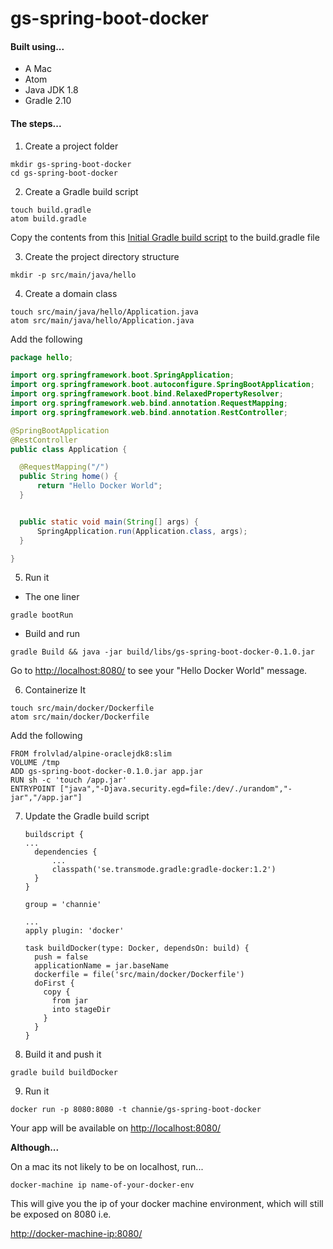 # gs-spring-boot-docker

#### Built using...
* A Mac
* Atom
* Java JDK 1.8
* Gradle 2.10

#### The steps...

1. Create a project folder

  ```
  mkdir gs-spring-boot-docker
  cd gs-spring-boot-docker
  ```
2. Create a Gradle build script
  ```
  touch build.gradle
  atom build.gradle
  ```
  Copy the contents from this [Initial Gradle build script](  https://github.com/spring-guides/gs-spring-boot-docker/blob/master/initial/build.gradle) to the build.gradle file

3. Create the project directory structure
  ```
  mkdir -p src/main/java/hello
  ```

4. Create a domain class
  ```
  touch src/main/java/hello/Application.java
  atom src/main/java/hello/Application.java
  ```
  Add the following

  ```java
  package hello;

  import org.springframework.boot.SpringApplication;
  import org.springframework.boot.autoconfigure.SpringBootApplication;
  import org.springframework.boot.bind.RelaxedPropertyResolver;
  import org.springframework.web.bind.annotation.RequestMapping;
  import org.springframework.web.bind.annotation.RestController;

  @SpringBootApplication
  @RestController
  public class Application {

  	@RequestMapping("/")
  	public String home() {
  		return "Hello Docker World";
  	}


  	public static void main(String[] args) {
  		SpringApplication.run(Application.class, args);
  	}

  }
  ```
5. Run it
  * The one liner
  ```
  gradle bootRun
  ```
  * Build and run
  ```
  gradle Build && java -jar build/libs/gs-spring-boot-docker-0.1.0.jar
  ```

  Go to <http://localhost:8080/> to see your "Hello Docker World" message.

6. Containerize It
  ```
  touch src/main/docker/Dockerfile
  atom src/main/docker/Dockerfile
  ```
  Add the following
  ```
  FROM frolvlad/alpine-oraclejdk8:slim
  VOLUME /tmp
  ADD gs-spring-boot-docker-0.1.0.jar app.jar
  RUN sh -c 'touch /app.jar'
  ENTRYPOINT ["java","-Djava.security.egd=file:/dev/./urandom","-jar","/app.jar"]
  ```
7. Update the Gradle build script
    ```
    buildscript {
    ...
      dependencies {
          ...
          classpath('se.transmode.gradle:gradle-docker:1.2')
      }
    }

    group = 'channie'

    ...
    apply plugin: 'docker'

    task buildDocker(type: Docker, dependsOn: build) {
      push = false
      applicationName = jar.baseName
      dockerfile = file('src/main/docker/Dockerfile')
      doFirst {
        copy {
          from jar
          into stageDir
        }
      }
    }
    ```
8. Build it and push it
  ```
  gradle build buildDocker
  ```

9. Run it
  ```
  docker run -p 8080:8080 -t channie/gs-spring-boot-docker
  ```
  Your app will be available on <http://localhost:8080/>

  **Although...**

  On a mac its not likely to be on localhost, run...
  ```
  docker-machine ip name-of-your-docker-env
  ```

  This will give you the ip of your docker machine environment, which will still be exposed on 8080 i.e.

  <http://docker-machine-ip:8080/>
